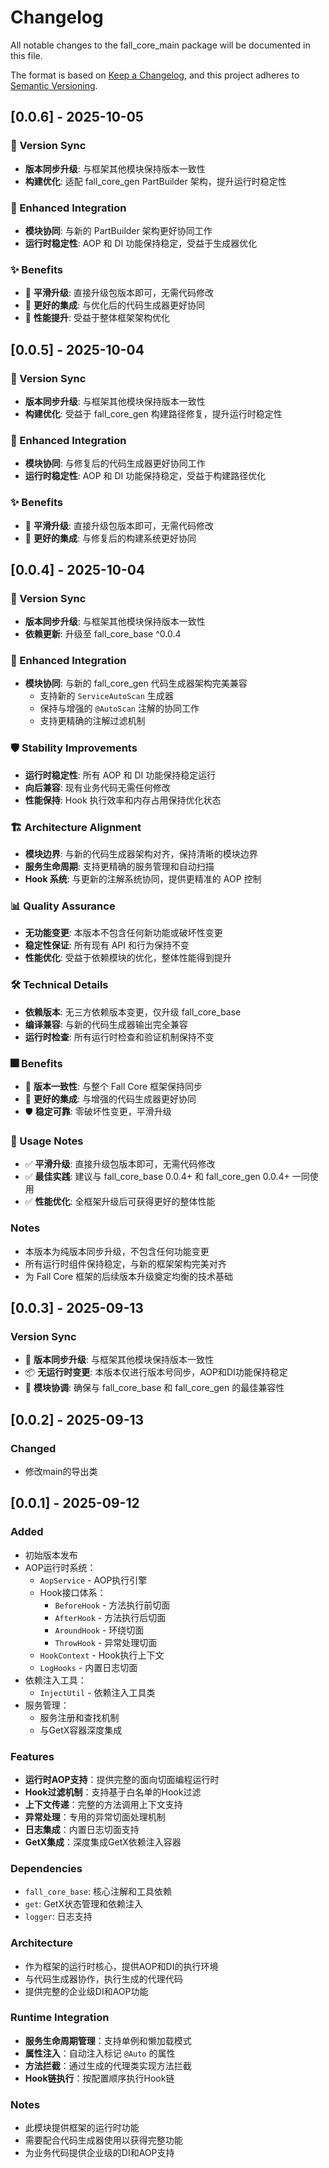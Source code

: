 # Changelog

All notable changes to the fall_core_main package will be documented in this file.

The format is based on [Keep a Changelog](https://keepachangelog.com/en/1.0.0/),
and this project adheres to [Semantic Versioning](https://semver.org/spec/v2.0.0.html).

## [0.0.6] - 2025-10-05

### 🔄 Version Sync
- **版本同步升级**: 与框架其他模块保持版本一致性
- **构建优化**: 适配 fall_core_gen PartBuilder 架构，提升运行时稳定性

### 🔗 Enhanced Integration
- **模块协同**: 与新的 PartBuilder 架构更好协同工作
- **运行时稳定性**: AOP 和 DI 功能保持稳定，受益于生成器优化

### ✨ Benefits
- 🔄 **平滑升级**: 直接升级包版本即可，无需代码修改
- 🔗 **更好的集成**: 与优化后的代码生成器更好协同
- 🚀 **性能提升**: 受益于整体框架架构优化

## [0.0.5] - 2025-10-04

### 🔄 Version Sync
- **版本同步升级**: 与框架其他模块保持版本一致性
- **构建优化**: 受益于 fall_core_gen 构建路径修复，提升运行时稳定性

### 🔗 Enhanced Integration  
- **模块协同**: 与修复后的代码生成器更好协同工作
- **运行时稳定性**: AOP 和 DI 功能保持稳定，受益于构建路径优化

### ✨ Benefits
- 🔄 **平滑升级**: 直接升级包版本即可，无需代码修改
- 🔗 **更好的集成**: 与修复后的构建系统更好协同

## [0.0.4] - 2025-10-04

### 🔄 Version Sync
- **版本同步升级**: 与框架其他模块保持版本一致性
- **依赖更新**: 升级至 fall_core_base ^0.0.4

### 🔗 Enhanced Integration
- **模块协同**: 与新的 fall_core_gen 代码生成器架构完美兼容
  - 支持新的 `ServiceAutoScan` 生成器
  - 保持与增强的 `@AutoScan` 注解的协同工作
  - 支持更精确的注解过滤机制

### 🛡️ Stability Improvements
- **运行时稳定性**: 所有 AOP 和 DI 功能保持稳定运行
- **向后兼容**: 现有业务代码无需任何修改
- **性能保持**: Hook 执行效率和内存占用保持优化状态

### 🏗️ Architecture Alignment
- **模块边界**: 与新的代码生成器架构对齐，保持清晰的模块边界
- **服务生命周期**: 支持更精确的服务管理和自动扫描
- **Hook 系统**: 与更新的注解系统协同，提供更精准的 AOP 控制

### 📊 Quality Assurance
- **无功能变更**: 本版本不包含任何新功能或破坏性变更
- **稳定性保证**: 所有现有 API 和行为保持不变
- **性能优化**: 受益于依赖模块的优化，整体性能得到提升

### 🛠️ Technical Details
- **依赖版本**: 无三方依赖版本变更，仅升级 fall_core_base
- **编译兼容**: 与新的代码生成器输出完全兼容
- **运行时检查**: 所有运行时检查和验证机制保持不变

### 🎆 Benefits
- 🔄 **版本一致性**: 与整个 Fall Core 框架保持同步
- 🔗 **更好的集成**: 与增强的代码生成器更好协同
- 🛡️ **稳定可靠**: 零破坏性变更，平滑升级

### 📝 Usage Notes
- ✅ **平滑升级**: 直接升级包版本即可，无需代码修改
- ✅ **最佳实践**: 建议与 fall_core_base 0.0.4+ 和 fall_core_gen 0.0.4+ 一同使用
- ✅ **性能优化**: 全框架升级后可获得更好的整体性能

### Notes
- 本版本为纯版本同步升级，不包含任何功能变更
- 所有运行时组件保持稳定，与新的框架架构完美对齐
- 为 Fall Core 框架的后续版本升级奠定均衡的技术基础

## [0.0.3] - 2025-09-13

### Version Sync
- 🔄 **版本同步升级**: 与框架其他模块保持版本一致性
- 📦 **无运行时变更**: 本版本仅进行版本号同步，AOP和DI功能保持稳定
- 🔗 **模块协调**: 确保与 fall_core_base 和 fall_core_gen 的最佳兼容性


## [0.0.2] - 2025-09-13

### Changed
- 修改main的导出类

## [0.0.1] - 2025-09-12

### Added
- 初始版本发布
- AOP运行时系统：
  - `AopService` - AOP执行引擎
  - Hook接口体系：
    - `BeforeHook` - 方法执行前切面
    - `AfterHook` - 方法执行后切面
    - `AroundHook` - 环绕切面
    - `ThrowHook` - 异常处理切面
  - `HookContext` - Hook执行上下文
  - `LogHooks` - 内置日志切面
- 依赖注入工具：
  - `InjectUtil` - 依赖注入工具类
- 服务管理：
  - 服务注册和查找机制
  - 与GetX容器深度集成

### Features
- **运行时AOP支持**：提供完整的面向切面编程运行时
- **Hook过滤机制**：支持基于白名单的Hook过滤
- **上下文传递**：完整的方法调用上下文支持
- **异常处理**：专用的异常切面处理机制
- **日志集成**：内置日志切面支持
- **GetX集成**：深度集成GetX依赖注入容器

### Dependencies
- `fall_core_base`: 核心注解和工具依赖
- `get`: GetX状态管理和依赖注入
- `logger`: 日志支持

### Architecture
- 作为框架的运行时核心，提供AOP和DI的执行环境
- 与代码生成器协作，执行生成的代理代码
- 提供完整的企业级DI和AOP功能

### Runtime Integration
- **服务生命周期管理**：支持单例和懒加载模式
- **属性注入**：自动注入标记 `@Auto` 的属性
- **方法拦截**：通过生成的代理类实现方法拦截
- **Hook链执行**：按配置顺序执行Hook链

### Notes
- 此模块提供框架的运行时功能
- 需要配合代码生成器使用以获得完整功能
- 为业务代码提供企业级的DI和AOP支持